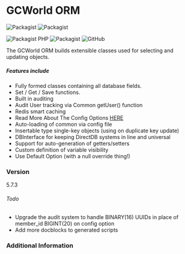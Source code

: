# GCWorld ORM


![Packagist](https://img.shields.io/packagist/dm/gcworld/orm.svg)
![Packagist](https://img.shields.io/packagist/dt/gcworld/orm.svg)

![Packagist PHP](https://img.shields.io/packagist/php-v/gcworld/orm.svg)
![Packagist](https://img.shields.io/packagist/v/gcworld/orm.svg)
![GitHub](https://img.shields.io/github/tag/konghack/orm.svg)


The GCWorld ORM builds extensible classes used for selecting and updating objects.

##### Features include

  - Fully formed classes containing all database fields.
  - Set / Get / Save functions.
  - Built in auditing
  - Audit User tracking via Common getUser() function
  - Redis smart caching
  - Read More About The Config Options [HERE](docs/Config.md)
  - Auto-loading of common via config file
  - Insertable type single-key objects (using on duplicate key update)
  - DBInterface for keeping DirectDB systems in line and universal
  - Support for auto-generation of getters/setters
  - Custom definition of variable visibility
  - Use Default Option (with a null override thing!)


### Version
5.7.3


###### Todo
- Upgrade the audit system to handle BINARY(16) UUIDs in place of member_id BIGINT(20) on config option
- Add more docblocks to generated scripts


### Additional Information
